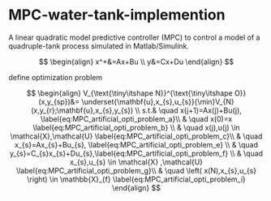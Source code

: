 # MPC-water-tank-implemention
A linear quadratic model predictive controller (MPC) to control a model of a quadruple-tank process simulated in Matlab/Simulink.

$$
\begin{align}
    x^+&=Ax+Bu   \\  
    y&=Cx+Du 
\end{align}
$$

define optimization problem 



$$
\begin{align}
    V_{\text{\tiny\itshape N}}^{\text{\tiny\itshape O}}(x,y_{sp})&= \underset{\mathbf{u},x_{s},u_{s}}{\min}V_{N}(x,y_{r};\mathbf{u},x_{s},y_{s})  \\
    s.t.& \quad x(j+1)=Ax(j)+Bu(j), \label{eq:MPC_artificial_opti_problem_a}\\
     & \quad x(0)=x \label{eq:MPC_artificial_opti_problem_b} \\
     & \quad x(j),u(j)    \in \mathcal{X},\mathcal{U} \label{eq:MPC_artificial_opti_problem_c}\\
     & \quad x_{s}=Ax_{s}+Bu_{s}, \label{eq:MPC_artificial_opti_problem_e} \\
     & \quad y_{s}=C_{s}x_{s}+Du_{s},\label{eq:MPC_artificial_opti_problem_f} \\
     & \quad x_{s},u_{s}  \in \mathcal{X} ,\mathcal{U} \label{eq:MPC_artificial_opti_problem_g}\\
     & \quad \left(  x(N),x_{s},u_{s} \right) \in \mathbb{X}_{f} \label{eq:MPC_artificial_opti_problem_i}
\end{align}
$$

